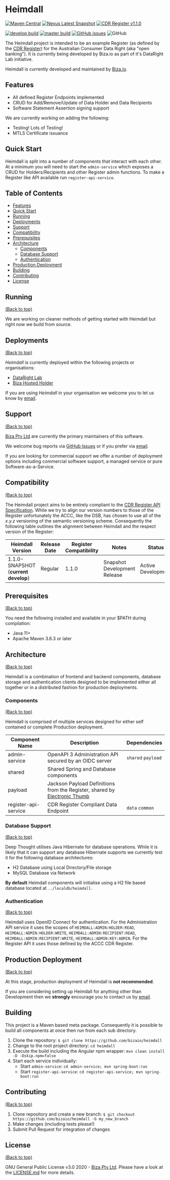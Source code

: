 # Heimdall

[![Maven Central](https://img.shields.io/maven-central/v/io.biza/heimdall?label=latest%20release)](https://search.maven.org/artifact/io.biza/heimdall) [![Nexus Latest Snapshot](https://img.shields.io/nexus/s/io.biza/heimdall?label=latest%20snapshot&server=https%3A%2F%2Foss.sonatype.org)](https://oss.sonatype.org/#nexus-search;classname~io.biza.heimdall) [![CDR Register v1.1.0](https://img.shields.io/badge/CDR%20Register-v1.1.0-brightgreen)](https://cdr-register.github.io/register)

[![develop build](https://img.shields.io/travis/com/bizaio/heimdall/develop?label=develop%20build)](https://travis-ci.com/bizaio/heimdall) [![master build](https://img.shields.io/travis/com/bizaio/heimdall/master?label=master%20build)](https://travis-ci.com/bizaio/heimdall) [![GitHub issues](https://img.shields.io/github/issues/bizaio/heimdall)](https://github.com/bizaio/heimdall/issues) ![GitHub](https://img.shields.io/github/license/bizaio/heimdall) 

The Heimdall project is intended to be an example Register (as defined by the [CDR Register](https://cdr-register.github.io/register)) for the Australian Consumer Data Right (aka "open banking"). It is currently being developed by Biza.io as part of it's DataRight Lab initiative.

Heimdall is currently developed and maintained by [Biza.io](https://www.biza.io).

## Features

  - All defined Register Endpoints implemented
  - CRUD for Add/Remove/Update of Data Holder and Data Recipients
  - Software Statement Assertion signing support

We are currently working on adding the following:
   - Testing! Lots of Testing!
   - MTLS Certificate issuance

## Quick Start

Heimdall is split into a number of components that interact with each other. At a minimum you will need to start the `admin-service` which exposes a CRUD for Holders/Recipients and other Register admin functions. To make a Register like API available run `register-api-service`.

## Table of Contents

- [Features](#features)
- [Quick Start](#quick-start)
- [Running](#running)
- [Deployments](#deployments)
- [Support](#support)
- [Compatibility](#compatibility)
- [Prerequisites](#prerequisites)
- [Architecture](#architecture)
  - [Components](#components)
  - [Database Support](#database-support)
  - [Authentication](#authentication)
- [Production Deployment](#production-deployment)
- [Building](#building)
- [Contributing](#contributing)
- [License](#license)

## Running

[(Back to top)](#table-of-contents)

We are working on cleaner methods of getting started with Heimdall but right now we build from source.

## Deployments

[(Back to top)](#table-of-contents)

*Heimdall* is currently deployed within the following projects or organisations:
- [DataRight Lab](https://dataright.io/lab)
- [Biza Hosted Holder](https://biza.io/holder/)

If you are using *Heimdall* in your organisation we welcome you to let us know by [email](mailto:hello@biza.io).

## Support

[(Back to top)](#table-of-contents)

[Biza Pty Ltd](https://biza.io/) are currently the primary maintainers of this software. 

We welcome bug reports via [GitHub Issues](https://github.com/bizaio/heimdall/issues) or if you prefer via [email](mailto:hello@biza.io).

If you are looking for commercial support we offer a number of deployment options including commercial software support, a managed service or pure Software-as-a-Service.


## Compatibility

[(Back to top)](#table-of-contents)

The Heimdall project aims to be entirely compliant to the [CDR Register API Specification](https://cdr-register.github.io/register/). While we try to align our version numbers to those of the Register unfortunately the ACCC, like the DSB, has chosen to use all of the *x.y.z* versioning of the semantic versioning scheme. Consequently the following table outlines the alignment between Heimdall and the respect version of the Register:

Heimdall Version                     | Release Date | Register Compatibility     | Notes                                                             | Status
------------------------------------ | ------------ | -------------------------- | ----------------------------------------------------------------- | --------
1.1.0-SNAPSHOT (**current develop**) | Regular      | 1.1.0                      | Snapshot Development Release                                      | Active Development


## Prerequisites

[(Back to top)](#table-of-contents)

You need the following installed and available in your $PATH during compilation:
- Java 11+
- Apache Maven 3.6.3 or later

## Architecture

[(Back to top)](#table-of-contents)

Heimdall is a combination of frontend and backend components, database storage and authentication clients designed to be implemented either all together or in a distributed fashion for production deployments.

### Components

[(Back to top)](#table-of-contents)

Heimdall is comprised of multiple services designed for either self contained or complete Production deployment.

Component Name                       | Description                                                                           | Dependencies
-------------------------------------|---------------------------------------------------------------------------------------|------------------------------
admin-service                        | OpenAPI 3 Administration API secured by an OIDC server                                | `shared` `payload`
shared                               | Shared Spring and Database components                                                 |
payload                              | Jackson Payload Definitions from the Register, shared by [Electronic Thumb](https://github.com/bizaio/electronic-thumb) |
register-api-service                 | CDR Register Compliant Data Endpoint                                                  | `data` `common`

### Database Support

[(Back to top)](#table-of-contents)

Deep Thought utilises Java Hibernate for database operations. While it is likely that it can support any database Hibernate supports we currently test it for the following database architectures:
  - H2 Database using Local Directory/File storage
  - MySQL Database via Network

**By default** Heimdall components will initialise using a H2 file based database located at `../localdb/heimdall`.

### Authentication

[(Back to top)](#table-of-contents)

Heimdall uses OpenID Connect for authentication. For the Administration API service it uses the scopes of `HEIMDALL:ADMIN:HOLDER:READ`, `HEIMDALL:ADMIN:HOLDER:WRITE`, `HEIMDALL:ADMIN:RECIPIENT:READ`, `HEIMDALL:ADMIN:RECIPIENT:WRITE`, `HEIMDALL:ADMIN:KEY:ADMIN`. For the Register API it uses those defined by the ACCC CDR Register.

## Production Deployment

[(Back to top)](#table-of-contents)

At this stage, production deployment of Heimdall is **not recommended**.

If you are considering setting up Heimdall for anything other than Development then we **strongly** encourage you to contact us by [email](mailto:hello@biza.io).

## Building

This project is a Maven based meta package. Consequently it is possible to build all components at once then run from each sub directory.

1. Clone the repository: `$ git clone https://github.com/bizaio/heimdall`
2. Change to the root project directory: `cd heimdall`
3. Execute the build including the Angular npm wrapper: `mvn clean install -D -Dskip.npm=false`
4. Start each service individually:
   - Start `admin-service`: `cd admin-service; mvn spring-boot:run`
   - Start `register-api-service`: `cd register-api-service; mvn spring-boot:run`


## Contributing

[(Back to top)](#table-of-contents)

1. Clone repository and create a new branch: `$ git checkout https://github.com/bizaio/heimdall -b my_new_branch`
2. Make changes (including tests please!)
3. Submit Pull Request for integration of changes

## License

[(Back to top)](#table-of-contents)

GNU General Public License v3.0 2020 - [Biza Pty Ltd](https://biza.io/). Please have a look at the [LICENSE.md](LICENSE.md) for more details.


